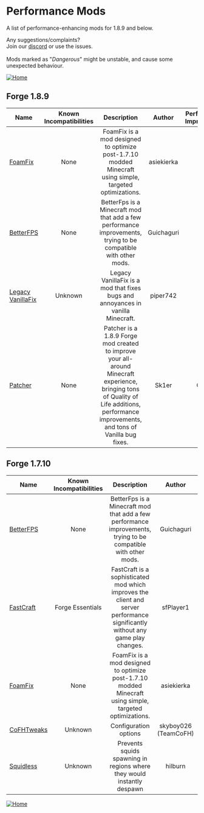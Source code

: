 # Performance Mods
A list of performance-enhancing mods for 1.8.9 and below.

Any suggestions/complaints?<br>
Join our [discord](https://discord.gg/8nzHYhVUQS) or use the issues.<br><br>
Mods marked as "*Dangerous*" might be unstable, and cause some unexpected behaviour.

[![Home](https://i.imgur.com/zGuelkW.png)](https://github.com/NordicGamerFE/usefulmods/blob/main/README.md)

## Forge 1.8.9

| Name | Known Incompatibilities | Description | Author | Performance Improvement |
| --- | :---: | :---: | :---: | :---: |
| [FoamFix](https://www.curseforge.com/minecraft/mc-mods/foamfix-optimization-mod) | None | FoamFix is a mod designed to optimize post-1.7.10 modded Minecraft using simple, targeted optimizations. | asiekierka | Both |
| [BetterFPS](https://www.curseforge.com/minecraft/mc-mods/betterfps) | None | BetterFps is a Minecraft mod that add a few performance improvements, trying to be compatible with other mods. | Guichaguri | Both |
| [Legacy VanillaFix](https://modrinth.com/mod/legacyvanillafix) | Unknown | Legacy VanillaFix is a mod that fixes bugs and annoyances in vanilla Minecraft. | piper742 | Both |
| [Patcher](https://sk1er.club/mods/patcher) | None | Patcher is a 1.8.9 Forge mod created to improve your all-around Minecraft experience, bringing tons of Quality of Life additions, performance improvements, and tons of Vanilla bug fixes. | Sk1er | Client | 



## Forge 1.7.10
| Name | Known Incompatibilities | Description | Author | Performance Improvement |
| --- | :---: | :---: | :---: | :---: |
| [BetterFPS](https://www.curseforge.com/minecraft/mc-mods/betterfps) | None | BetterFps is a Minecraft mod that add a few performance improvements, trying to be compatible with other mods. | Guichaguri | Both |
| [FastCraft](https://www.curseforge.com/minecraft/mc-mods/fastcraft) | Forge Essentials | FastCraft is a sophisticated mod which improves the client and server performance significantly without any game play changes. | sfPlayer1 | Both |
| [FoamFix](https://www.curseforge.com/minecraft/mc-mods/foamfix-optimization-mod) | None | FoamFix is a mod designed to optimize post-1.7.10 modded Minecraft using simple, targeted optimizations. | asiekierka | Both |
| [CoFHTweaks](https://www.curseforge.com/minecraft/mc-mods/cofhtweaks) | Unknown | Configuration options | skyboy026 (TeamCoFH) | Both |
| [Squidless](https://www.curseforge.com/minecraft/mc-mods/squidless) | Unknown | Prevents squids spawning in regions where they would instantly despawn | hilburn | Server |

[![Home](https://i.imgur.com/zGuelkW.png)](https://github.com/NordicGamerFE/usefulmods/blob/main/README.md)
